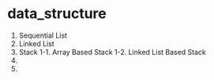 # data_structure

1. Sequential List
2. Linked List
3. Stack
  1-1. Array Based Stack
  1-2. Linked List Based Stack
4.
5.
